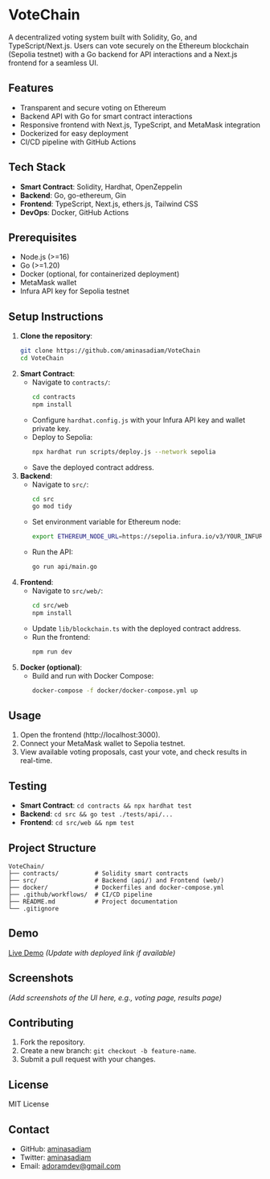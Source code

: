 # VoteChain

A decentralized voting system built with Solidity, Go, and TypeScript/Next.js. Users can vote securely on the Ethereum blockchain (Sepolia testnet) with a Go backend for API interactions and a Next.js frontend for a seamless UI.

## Features

- Transparent and secure voting on Ethereum
- Backend API with Go for smart contract interactions
- Responsive frontend with Next.js, TypeScript, and MetaMask integration
- Dockerized for easy deployment
- CI/CD pipeline with GitHub Actions

## Tech Stack

- **Smart Contract**: Solidity, Hardhat, OpenZeppelin
- **Backend**: Go, go-ethereum, Gin
- **Frontend**: TypeScript, Next.js, ethers.js, Tailwind CSS
- **DevOps**: Docker, GitHub Actions

## Prerequisites

- Node.js (>=16)
- Go (>=1.20)
- Docker (optional, for containerized deployment)
- MetaMask wallet
- Infura API key for Sepolia testnet

## Setup Instructions

1. **Clone the repository**:
   ```bash
   git clone https://github.com/aminasadiam/VoteChain
   cd VoteChain
   ```
2. **Smart Contract**:
   - Navigate to `contracts/`:
     ```bash
     cd contracts
     npm install
     ```
   - Configure `hardhat.config.js` with your Infura API key and wallet private key.
   - Deploy to Sepolia:
     ```bash
     npx hardhat run scripts/deploy.js --network sepolia
     ```
   - Save the deployed contract address.
3. **Backend**:
   - Navigate to `src/`:
     ```bash
     cd src
     go mod tidy
     ```
   - Set environment variable for Ethereum node:
     ```bash
     export ETHEREUM_NODE_URL=https://sepolia.infura.io/v3/YOUR_INFURA_KEY
     ```
   - Run the API:
     ```bash
     go run api/main.go
     ```
4. **Frontend**:
   - Navigate to `src/web/`:
     ```bash
     cd src/web
     npm install
     ```
   - Update `lib/blockchain.ts` with the deployed contract address.
   - Run the frontend:
     ```bash
     npm run dev
     ```
5. **Docker (optional)**:
   - Build and run with Docker Compose:
     ```bash
     docker-compose -f docker/docker-compose.yml up
     ```

## Usage

1. Open the frontend (http://localhost:3000).
2. Connect your MetaMask wallet to Sepolia testnet.
3. View available voting proposals, cast your vote, and check results in real-time.

## Testing

- **Smart Contract**: `cd contracts && npx hardhat test`
- **Backend**: `cd src && go test ./tests/api/...`
- **Frontend**: `cd src/web && npm test`

## Project Structure

```
VoteChain/
├── contracts/          # Solidity smart contracts
├── src/                # Backend (api/) and Frontend (web/)
├── docker/             # Dockerfiles and docker-compose.yml
├── .github/workflows/  # CI/CD pipeline
├── README.md           # Project documentation
└── .gitignore
```

## Demo

[Live Demo](https://your-vercel-link.vercel.app) _(Update with deployed link if available)_

## Screenshots

_(Add screenshots of the UI here, e.g., voting page, results page)_

## Contributing

1. Fork the repository.
2. Create a new branch: `git checkout -b feature-name`.
3. Submit a pull request with your changes.

## License

MIT License

## Contact

- GitHub: [aminasadiam](https://github.com/aminasadiam)
- Twitter: [aminasadiam](https://twitter.com/aminasadiam)
- Email: [adoramdev@gmail.com](mailto:adoramdev@gmail.com)
